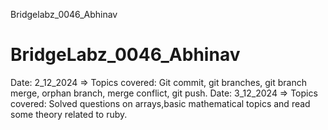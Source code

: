 Bridgelabz_0046_Abhinav
# BridgeLabz_0046_Abhinav


Date: 2_12_2024 => Topics covered: Git commit, git branches, git branch merge, orphan branch, merge conflict, git push.
Date: 3_12_2024 => Topics covered: Solved questions on arrays,basic mathematical topics and read some theory related to ruby.
